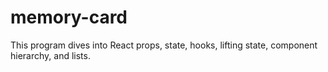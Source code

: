 # memory-card

This program dives into React props, state, hooks, lifting state, component hierarchy, and lists.
